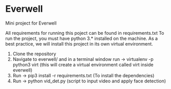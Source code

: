 # Everwell
Mini project for Everwell 

All requirements for running this poject can be found in requirements.txt
To run the project, you must have python 3.* installed on the machine.
As a best practice, we will install this project in its own virtual environment.

1. Clone the repository
2. Navigate to everwell/ and in a terminal window run -> virtualenv -p python3 virt (this will create a virtual environment called virt inside everwell)
3. Run -> pip3 install -r requirements.txt (To install the dependencies)
4. Run -> python vid_det.py (script to input video and apply face detection)
